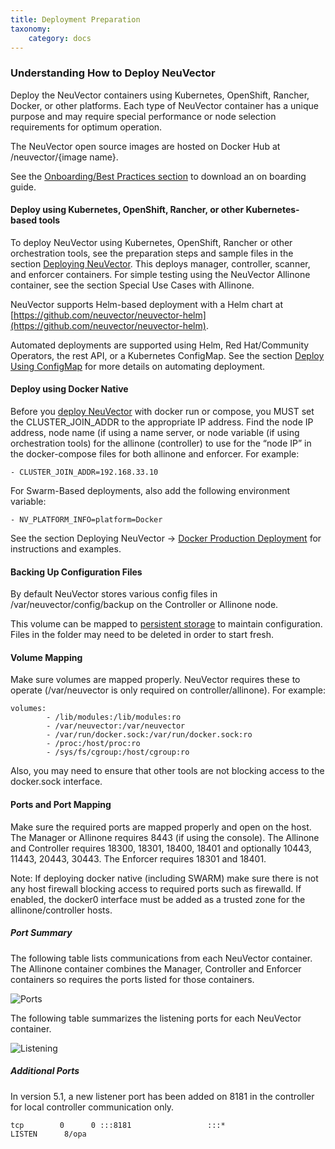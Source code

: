 ```yaml
---
title: Deployment Preparation
taxonomy:
    category: docs
---
```


### Understanding How to Deploy NeuVector
Deploy the NeuVector containers using Kubernetes, OpenShift, Rancher, Docker, or other platforms. Each type of NeuVector container has a unique purpose and may require special performance or node selection requirements for optimum operation.

The NeuVector open source images are hosted on Docker Hub at /neuvector/{image name}.

See the [Onboarding/Best Practices section](/deploying/production?target=_blank#best-practices-tips-qa-for-deploying-and-managing-neuvector) to download an on boarding guide.


#### Deploy using Kubernetes, OpenShift, Rancher, or other Kubernetes-based tools
To deploy NeuVector using Kubernetes, OpenShift, Rancher or other orchestration tools, see the preparation steps and sample files in the section [Deploying NeuVector](/deploying/production#planning-deployments). This deploys manager, controller, scanner, and enforcer containers. For simple testing using the NeuVector Allinone container, see the section Special Use Cases with Allinone.

NeuVector supports Helm-based deployment with a Helm chart at [https://github.com/neuvector/neuvector-helm](https://github.com/neuvector/neuvector-helm).

Automated deployments are supported using Helm, Red Hat/Community Operators, the rest API, or a Kubernetes ConfigMap. See the section [Deploy Using ConfigMap](/deploying/production/configmap#kubernetes-configmap) for more details on automating deployment.

#### Deploy using Docker Native
Before you [deploy NeuVector](/deploying/docker) with docker run or compose, you MUST set the CLUSTER_JOIN_ADDR to the appropriate IP address. Find the node IP address, node name (if using a name server, or node variable (if using orchestration tools) for the allinone (controller) to use for the “node IP” in the docker-compose files for both allinone and enforcer.  For example:
```
- CLUSTER_JOIN_ADDR=192.168.33.10
```

For Swarm-Based deployments, also add the following environment variable:
```
- NV_PLATFORM_INFO=platform=Docker
```

See the section Deploying NeuVector -> [Docker Production Deployment](/deploying/docker) for instructions and examples.


#### Backing Up Configuration Files

By default NeuVector stores various config files in  /var/neuvector/config/backup on the Controller or Allinone node.

This volume can be mapped to [persistent storage](/deploying/production#backups-and-persistent-data) to maintain configuration. Files in the folder may need to be deleted in order to start fresh.

#### Volume Mapping
Make sure volumes are mapped properly. NeuVector requires these to operate (/var/neuvector is only required on controller/allinone). For example:
```
volumes:
        - /lib/modules:/lib/modules:ro
        - /var/neuvector:/var/neuvector
        - /var/run/docker.sock:/var/run/docker.sock:ro
        - /proc:/host/proc:ro
        - /sys/fs/cgroup:/host/cgroup:ro
```

Also, you may need to ensure that other tools are not blocking access to the docker.sock interface.


#### Ports and Port Mapping
Make sure the required ports are mapped properly and open on the host. The Manager or Allinone requires 8443 (if using the console). The Allinone and Controller requires 18300, 18301, 18400, 18401 and optionally 10443, 11443, 20443, 30443. The Enforcer requires 18301 and 18401.

Note: If deploying docker native (including SWARM) make sure there is not any host firewall blocking access to required ports such as firewalld. If enabled, the docker0 interface must be added as a trusted zone for the allinone/controller hosts.

##### Port Summary

The following table lists communications from each NeuVector container. The Allinone container combines the Manager, Controller and Enforcer containers so requires the ports listed for those containers.

![Ports](/img/01.basics/03.installation/01.native/Communication_Matrix_From_To.png)

The following table summarizes the listening ports for each NeuVector container.

![Listening](/img/01.basics/03.installation/01.native/Communication_Matrix_Listening_Ports.png)

##### Additional Ports
In version 5.1, a new listener port has been added on 8181 in the controller for local controller communication only.
```
tcp        0      0 :::8181                 :::*                    LISTEN      8/opa
```
